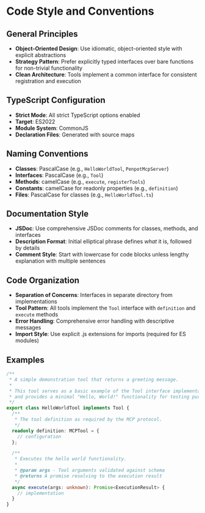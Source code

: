 # Code Style and Conventions

## General Principles
- **Object-Oriented Design**: Use idiomatic, object-oriented style with explicit abstractions
- **Strategy Pattern**: Prefer explicitly typed interfaces over bare functions for non-trivial functionality
- **Clean Architecture**: Tools implement a common interface for consistent registration and execution

## TypeScript Configuration
- **Strict Mode**: All strict TypeScript options enabled
- **Target**: ES2022
- **Module System**: CommonJS
- **Declaration Files**: Generated with source maps

## Naming Conventions
- **Classes**: PascalCase (e.g., `HelloWorldTool`, `PenpotMcpServer`)
- **Interfaces**: PascalCase (e.g., `Tool`)
- **Methods**: camelCase (e.g., `execute`, `registerTools`)
- **Constants**: camelCase for readonly properties (e.g., `definition`)
- **Files**: PascalCase for classes (e.g., `HelloWorldTool.ts`)

## Documentation Style
- **JSDoc**: Use comprehensive JSDoc comments for classes, methods, and interfaces
- **Description Format**: Initial elliptical phrase defines *what* it is, followed by details
- **Comment Style**: Start with lowercase for code blocks unless lengthy explanation with multiple sentences

## Code Organization
- **Separation of Concerns**: Interfaces in separate directory from implementations
- **Tool Pattern**: All tools implement the `Tool` interface with `definition` and `execute` methods
- **Error Handling**: Comprehensive error handling with descriptive messages
- **Import Style**: Use explicit .js extensions for imports (required for ES modules)

## Examples
```typescript
/**
 * A simple demonstration tool that returns a greeting message.
 * 
 * This tool serves as a basic example of the Tool interface implementation
 * and provides a minimal "Hello, World!" functionality for testing purposes.
 */
export class HelloWorldTool implements Tool {
  /**
   * The tool definition as required by the MCP protocol.
   */
  readonly definition: MCPTool = {
    // configuration
  };

  /**
   * Executes the hello world functionality.
   * 
   * @param args - Tool arguments validated against schema
   * @returns A promise resolving to the execution result
   */
  async execute(args: unknown): Promise<ExecutionResult> {
    // implementation
  }
}
```
